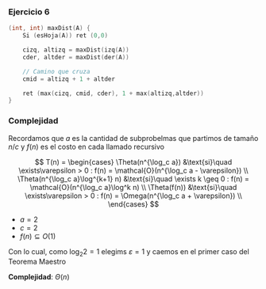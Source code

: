 ### Ejercicio 6


```c++
(int, int) maxDist(A) {
    Si (esHoja(A)) ret (0,0)

    cizq, altizq = maxDist(izq(A))
    cder, altder = maxDist(der(A))

    // Camino que cruza
    cmid = altizq + 1 + altder

    ret (max(cizq, cmid, cder), 1 + max(altizq,altder))
}
```


### Complejidad

Recordamos que $a$ es la cantidad de subprobelmas que partimos de tamaño $n/c$ y $f(n)$ es el costo en cada llamado recursivo

$$
T(n) = \begin{cases}
\Theta(n^{\log_c a}) &\text{si}\quad  \exists\varepsilon > 0 : f(n) = \mathcal{O}(n^{\log_c a - \varepsilon}) \\
\Theta(n^{\log_c a}\log^{k+1} n) &\text{si}\quad \exists k \geq 0 : f(n) = \mathcal{O}(n^{\log_c a}\log^k n) \\
\Theta(f(n)) &\text{si}\quad  \exists\varepsilon > 0 : f(n) = \Omega(n^{\log_c a + \varepsilon}) \\
\end{cases}
$$

- $a = 2$
- $c = 2$
- $f(n) \subseteq O(1)$

Con lo cual, como $\log_2 2 = 1$ elegims $\varepsilon = 1$ y caemos en el primer caso del Teorema Maestro

**Complejidad**: $\Theta(n)$
